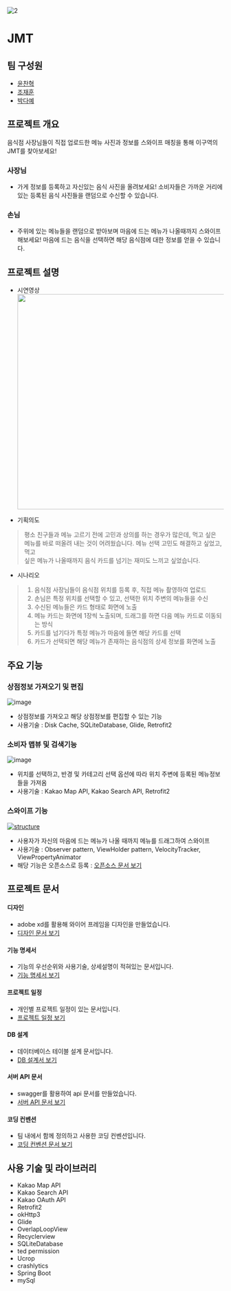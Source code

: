 ![2](https://user-images.githubusercontent.com/20393064/53322463-d3febd00-391e-11e9-9b36-d5975eeaceb9.png)


# JMT 

## 팀 구성원
- [윤찬혁](https://github.com/ch-Yoon)
- [조재훈](https://github.com/nusurprise)
- [박다예](https://github.com/parkdaye)

## 프로젝트 개요
음식점 사장님들이 직접 업로드한 메뉴 사진과 정보를 스와이프 매칭을 통해 이구역의 JMT를 찾아보세요!

### 사장님
- 가게 정보를 등록하고 자신있는 음식 사진을 올려보세요! 소비자들은 가까운 거리에 있는 등록된 음식 사진들을 랜덤으로 수신할 수 있습니다.

### 손님
- 주위에 있는 메뉴들을 랜덤으로 받아보며 마음에 드는 메뉴가 나올때까지 스와이프 해보세요! 마음에 드는 음식을 선택하면 해당 음식점에 대한 정보를 얻을 수 있습니다.

## 프로젝트 설명
- 시연영상    
[<img src="https://user-images.githubusercontent.com/20294749/54073650-48e1d780-42cd-11e9-8550-2dc06cc4c82f.png" width="500px">](https://www.youtube.com/watch?v=-YME1Dlb4iU&t=45s)

- 기획의도
> 평소 친구들과 메뉴 고르기 전에 고민과 상의를 하는 경우가 많은데, 먹고 싶은     
> 메뉴를 바로 떠올려 내는 것이 어려웠습니다. 메뉴 선택 고민도 해결하고 싶었고, 먹고     
> 싶은 메뉴가 나올때까지 음식 카드를 넘기는 재미도 느끼고 싶었습니다.    

- 시나리오 
> 1. 음식점 사장님들이 음식점 위치를 등록 후, 직접 메뉴 촬영하여 업로드    
> 2. 손님은 특정 위치를 선택할 수 있고, 선택한 위치 주변의 메뉴들을 수신    
> 3. 수신된 메뉴들은 카드 형태로 화면에 노출    
> 4. 메뉴 카드는 화면에 1장씩 노출되며, 드래그를 하면 다음 메뉴 카드로 이동되는 방식    
> 5. 카드를 넘기다가 특정 메뉴가 마음에 들면 해당 카드를 선택    
> 6. 카드가 선택되면 해당 메뉴가 존재하는 음식점의 상세 정보를 화면에 노출    

## 주요 기능
### 상점정보 가져오기 및 편집
![image](https://user-images.githubusercontent.com/20393064/53328605-b2590200-392d-11e9-91fa-d6df5f85b8dc.png)
- 상점정보를 가져오고 해당 상점정보를 편집할 수 있는 기능 
- 사용기술 : Disk Cache, SQLiteDatabase, Glide, Retrofit2

### 소비자 맵뷰 및 검색기능
![image](https://user-images.githubusercontent.com/20393064/53328033-6d809b80-392c-11e9-9473-de329992ec4e.png)
- 위치를 선택하고, 반경 및 카테고리 선택 옵션에 따라 위치 주변에 등록된 메뉴정보들을 가져옴
- 사용기술 : Kakao Map API, Kakao Search API, Retrofit2

### 스와이프 기능
[![structure](https://user-images.githubusercontent.com/20294749/53284785-50b55e00-379c-11e9-9c0a-f030fd2f2caa.png)](https://user-images.githubusercontent.com/20294749/53284785-50b55e00-379c-11e9-9c0a-f030fd2f2caa.png)
- 사용자가 자신의 마음에 드는 메뉴가 나올 때까지 메뉴를 드래그하여 스와이프 
- 사용기술 : Observer pattern, ViewHolder pattern, VelocityTracker, ViewPropertyAnimator
- 해당 기능은 오픈소스로 등록 : [오픈소스 문서 보기](https://github.com/ch-Yoon/Overlap_Loop_View#hello-welcome-to-overlaploopview)

## 프로젝트 문서
#### 디자인
- adobe xd를 활용해 와이어 프레임을 디자인을 만들었습니다.
- [디자인 문서 보기](https://xd.adobe.com/view/835826a9-8dc7-4de5-67a7-056c77cad0ab-f569/?fullscreen&hints=off)
#### 기능 명세서
- 기능의 우선순위와 사용기술, 상세설명이 적혀있는 문서입니다.
- [기능 명세서 보기](https://docs.google.com/spreadsheets/d/1gO3unq7qZ-FccYGy5GK9pq1_KbzYy0tBdkdrn0i3Fq4/edit#gid=0)
#### 프로젝트 일정
- 개인별 프로젝트 일정이 있는 문서입니다.
- [프로젝트 일정 보기](https://docs.google.com/spreadsheets/d/1gO3unq7qZ-FccYGy5GK9pq1_KbzYy0tBdkdrn0i3Fq4/edit#gid=973287441)
#### DB 설계
- 데이터베이스 테이블 설계 문서입니다.
- [DB 설계서 보기](https://docs.google.com/spreadsheets/d/1gO3unq7qZ-FccYGy5GK9pq1_KbzYy0tBdkdrn0i3Fq4/edit#gid=240237984)
#### 서버 API 문서
- swagger를 활용하여 api 문서를 만들었습니다.
- [서버 API 문서 보기](http://ec2-54-180-49-154.ap-northeast-2.compute.amazonaws.com:8080/swagger-ui.html#/)
#### 코딩 컨벤션
- 팀 내에서 함께 정의하고 사용한 코딩 컨벤션입니다.
- [코딩 컨벤션 문서 보기](https://github.com/ch-Yoon/boostcampts-menu_random_choice_style_guide)

## 사용 기술 및 라이브러리
- Kakao Map API
- Kakao Search API
- Kakao OAuth API
- Retrofit2
- okHttp3
- Glide
- OverlapLoopView
- Recyclerview
- SQLiteDatabase
- ted permission
- Ucrop
- crashlytics
- Spring Boot
- mySql

